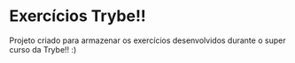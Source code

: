 # Exercícios Trybe!!

Projeto criado para armazenar os exercícios desenvolvidos durante o super curso da Trybe!! :)
